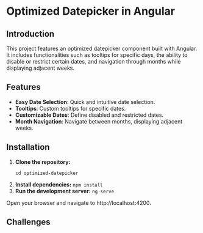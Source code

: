 # Optimized Datepicker in Angular

## Introduction

This project features an optimized datepicker component built with Angular. It includes functionalities such as tooltips for specific days, the ability to disable or restrict certain dates, and navigation through months while displaying adjacent weeks.

## Features

- **Easy Date Selection**: Quick and intuitive date selection.
- **Tooltips**: Custom tooltips for specific dates.
- **Customizable Dates**: Define disabled and restricted dates.
- **Month Navigation**: Navigate between months, displaying adjacent weeks.

## Installation

1. **Clone the repository:**
   ```git clone https://github.com/yourusername/optimized-datepicker.git
   cd optimized-datepicker
   ```
2. **Install dependencies:**
   `npm install`
3. **Run the development server:**
   `ng serve`

Open your browser and navigate to http://localhost:4200.

## Challenges
